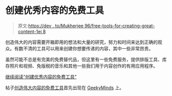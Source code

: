 # 创建优秀内容的免费工具

> 原文:[https://dev . to/Mukherjee 96/free-tools-for-creating-great-content-1ei 8](https://dev.to/mukherjee96/free-tools-for-creating-great-content-1ei8)

创造伟大的内容需要开箱即用的想法和大量的研究，努力和时间来达到正确的观众。有数不清的工具可以用来创建你想要传递的内容，其中一些非常昂贵。

虽然可能不总是有完美的免费替代品，但这里有一些免费服务，提供排版工具、库存照片和视频、免版税的音乐和其他一些我们用于内容创作的有用应用程序。

[继续阅读“创建优秀内容的免费工具”](https://geekyminds.co.in/free-tools-for-creating-great-content/)

帖子[创造伟大内容的免费工具](https://geekyminds.co.in/free-tools-for-creating-great-content/)首先出现在 [GeekyMinds](https://geekyminds.co.in) 上。